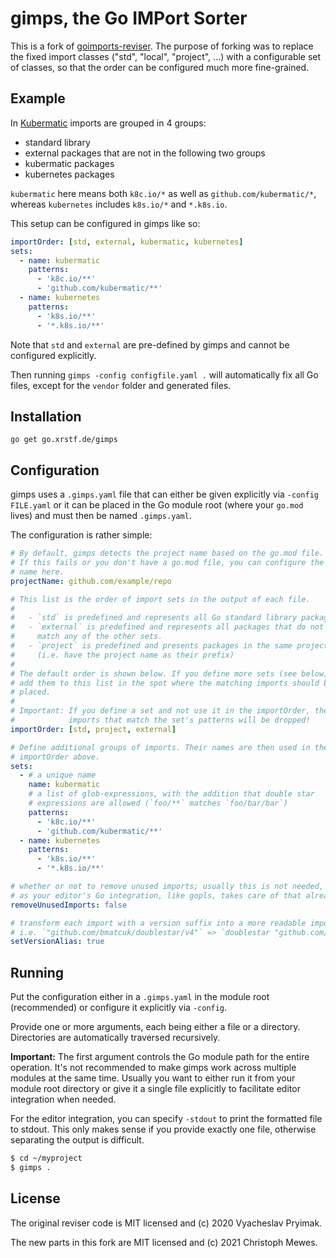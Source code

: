 # gimps, the Go IMPort Sorter

This is a fork of [goimports-reviser](https://github.com/incu6us/goimports-reviser). The purpose of
forking was to replace the fixed import classes ("std", "local", "project", ...) with a configurable
set of classes, so that the order can be configured much more fine-grained.

## Example

In [Kubermatic](https://kubermatic.com/) imports are grouped in 4 groups:

- standard library
- external packages that are not in the following two groups
- kubermatic packages
- kubernetes packages

`kubermatic` here means both `k8c.io/*` as well as `github.com/kubermatic/*`, whereas `kubernetes`
includes `k8s.io/*` and `*.k8s.io`.

This setup can be configured in gimps like so:

```yaml
importOrder: [std, external, kubermatic, kubernetes]
sets:
  - name: kubermatic
    patterns:
      - 'k8c.io/**'
      - 'github.com/kubermatic/**'
  - name: kubernetes
    patterns:
      - 'k8s.io/**'
      - '*.k8s.io/**'
```

Note that `std` and `external` are pre-defined by gimps and cannot be configured explicitly.

Then running `gimps -config configfile.yaml .` will automatically fix all Go files, except for
the `vendor` folder and generated files.

## Installation

```
go get go.xrstf.de/gimps
```

## Configuration

gimps uses a `.gimps.yaml` file that can either be given explicitly via `-config FILE.yaml` or
it can be placed in the Go module root (where your `go.mod` lives) and must then be named
`.gimps.yaml`.

The configuration is rather simple:

```yaml
# By default, gimps detects the project name based on the go.mod file.
# If this fails or you don't have a go.mod file, you can configure the
# name here.
projectName: github.com/example/repo

# This list is the order of import sets in the output of each file.
#
#   - `std` is predefined and represents all Go standard library packages
#   - `external` is predefined and represents all packages that do not
#     match any of the other sets.
#   - `project` is predefined and presents packages in the same project
#     (i.e. have the project name as their prefix)
#
# The default order is shown below. If you define more sets (see below),
# add them to this list in the spot where the matching imports should be
# placed.
#
# Important: If you define a set and not use it in the importOrder, the
#            imports that match the set's patterns will be dropped!
importOrder: [std, project, external]

# Define additional groups of imports. Their names are then used in the
# importOrder above.
sets:
  - # a unique name
    name: kubermatic
    # a list of glob-expressions, with the addition that double star
    # expressions are allowed (`foo/**` matches `foo/bar/bar`)
    patterns:
      - 'k8c.io/**'
      - 'github.com/kubermatic/**'
  - name: kubernetes
    patterns:
      - 'k8s.io/**'
      - '*.k8s.io/**'

# whether or not to remove unused imports; usually this is not needed,
# as your editor's Go integration, like gopls, takes care of that already.
removeUnusedImports: false

# transform each import with a version suffix into a more readable import,
# i.e. `"github.com/bmatcuk/doublestar/v4"` => `doublestar "github.com/bmatcuk/doublestar/v4"`
setVersionAlias: true
```

## Running

Put the configuration either in a `.gimps.yaml` in the module root (recommended) or configure
it explicitly via `-config`.

Provide one or more arguments, each being either a file or a directory. Directories are
automatically traversed recursively.

**Important:** The first argument controls the Go module path for the entire operation. It's not
recommended to make gimps work across multiple modules at the same time. Usually you want to
either run it from your module root directory or give it a single file explicitly to facilitate
editor integration when needed.

For the editor integration, you can specify `-stdout` to print the formatted file to stdout. This
only makes sense if you provide exactly one file, otherwise separating the output is difficult.

```bash
$ cd ~/myproject
$ gimps .
```

## License

The original reviser code is MIT licensed and (c) 2020 Vyacheslav Pryimak.

The new parts in this fork are MIT licensed and (c) 2021 Christoph Mewes.
